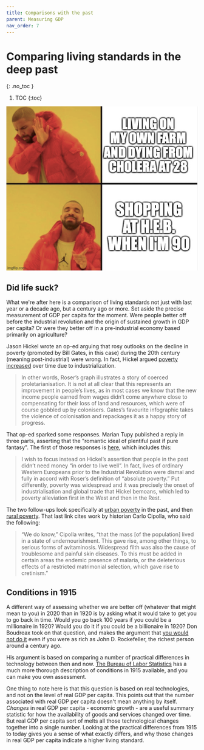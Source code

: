 ```yaml
---
title: Comparisons with the past
parent: Measuring GDP
nav_order: 7
---
```


# Comparing living standards in the deep past
{: .no_toc }

1. TOC 
{:toc}

![Meme](meme_dying.png)

## Did life suck?
What we're after here is a comparison of living standards not just with last year or a decade ago, but a century ago or more. Set aside the precise measurement of GDP per capita for the moment. Were people better off before the industrial revolution and the origin of sustained growth in GDP per capita? Or were they better off in a pre-industrial economy based primarily on agriculture?

Jason Hickel wrote an op-ed arguing that rosy outlooks on the decline in poverty (promoted by Bill Gates, in this case) during the 20th century (meaning post-industrial) were wrong. In fact, Hickel argued [poverty increased](https://www.theguardian.com/commentisfree/2019/jan/29/bill-gates-davos-global-poverty-infographic-neoliberal) over time due to industrialization. 

> In other words, Roser’s graph illustrates a story of coerced proletarianisation. It is not at all clear that this represents an improvement in people’s lives, as in most cases we know that the new income people earned from wages didn’t come anywhere close to compensating for their loss of land and resources, which were of course gobbled up by colonisers. Gates’s favourite infographic takes the violence of colonisation and repackages it as a happy story of progress.

That op-ed sparked some responses. Marian Tupy published a reply in three parts, asserting that the "romantic ideal of plentiful past if pure fantasy". The first of those responses is [here](https://capx.co/the-romantic-idea-of-a-plentiful-past-is-pure-fantasy/), which includes this:

> I wish to focus instead on Hickel’s assertion that people in the past didn’t need money “in order to live well”. In fact, lives of ordinary Western Europeans prior to the Industrial Revolution were dismal and fully in accord with Roser’s definition of “absolute poverty.” Put differently, poverty was widespread and it was precisely the onset of industrialisation and global trade that Hickel bemoans, which led to poverty alleviation first in the West and then in the Rest.

The two follow-ups look specifically at [urban poverty](https://capx.co/coal-dust-urban-pigs-and-sewage-the-grim-reality-of-pre-industrial-europe/) in the past, and then [rural poverty](https://humanprogress.org/article.php?p=1779). That last link cites work by historian Carlo Cipolla, who said the following:

> “We do know,” Cipolla writes, “that the mass [of the population] lived in a state of undernourishment. This gave rise, among other things, to serious forms of avitaminosis. Widespread filth was also the cause of troublesome and painful skin diseases. To this must be added in certain areas the endemic presence of malaria, or the deleterious effects of a restricted matrimonial selection, which gave rise to cretinism.”

## Conditions in 1915
A different way of assessing whether we are better off (whatever that might mean to you) in 2020 than in 1920 is by asking what it would take to get you to go back in time. Would you go back 100 years if you could be a millionaire in 1920? Would you do it if you could be a billionaire in 1920? Don Boudreax took on that question, and makes the argument that [you would not do it](https://cafehayek.com/2016/02/40405.html) even if you were as rich as John D. Rockefeller, the richest person around a century ago.

His argument is based on comparing a number of practical differences in technology between then and now. [The Bureau of Labor Statistics](https://www.bls.gov/opub/mlr/2016/article/the-life-of-american-workers-in-1915.html) has a much more thorough description of conditions in 1915 available, and you can make you own assessment. 

One thing to note here is that this question is based on real technologies, and not on the level of real GDP per capita. This points out that the number associated with real GDP per capita doesn't mean anything by itself. *Changes* in real GDP per capita - economic growth - are a useful summary statistic for how the availability of goods and services changed over time. But real GDP per capita sort of melts all those technological changes together into a single number. Looking at the practical differences from 1915 to today gives you a sense of what exactly differs, and why those changes in real GDP per capita indicate a higher living standard.